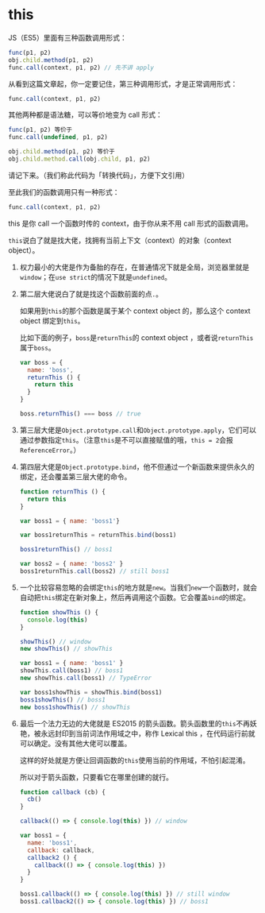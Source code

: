 # this

JS（ES5）里面有三种函数调用形式：

```Javascript
func(p1, p2) 
obj.child.method(p1, p2)
func.call(context, p1, p2) // 先不讲 apply
```

从看到这篇文章起，你一定要记住，第三种调用形式，才是正常调用形式：

```javascript
func.call(context, p1, p2)
```

其他两种都是语法糖，可以等价地变为 call 形式：

```javascript
func(p1, p2) 等价于
func.call(undefined, p1, p2)

obj.child.method(p1, p2) 等价于
obj.child.method.call(obj.child, p1, p2)
```

请记下来。（我们称此代码为「转换代码」，方便下文引用）

至此我们的函数调用只有一种形式：

```javascript
func.call(context, p1, p2)
```

this 是你 call 一个函数时传的 context，由于你从来不用 call 形式的函数调用。

`this`说白了就是找大佬，找拥有当前上下文（context）的对象（context object）。

1. 权力最小的大佬是作为备胎的存在，在普通情况下就是全局，浏览器里就是`window`；在`use strict`的情况下就是`undefined`。

2. 第二层大佬说白了就是找这个函数前面的点`.`。

   如果用到`this`的那个函数是属于某个 context object 的，那么这个 context object 绑定到`this`。

   比如下面的例子，`boss`是`returnThis`的 context object ，或者说`returnThis`属于`boss`。

   ```Javascript
   var boss = {
     name: 'boss',
     returnThis () {
       return this
     }
   }

   boss.returnThis() === boss // true
   ```

3. 第三层大佬是`Object.prototype.call`和`Object.prototype.apply`，它们可以通过参数指定`this`。（注意`this`是不可以直接赋值的哦，`this = 2`会报`ReferenceError`。）

4. 第四层大佬是`Object.prototype.bind`，他不但通过一个新函数来提供永久的绑定，还会覆盖第三层大佬的命令。

   ```javascript
   function returnThis () {
     return this
   }

   var boss1 = { name: 'boss1'}

   var boss1returnThis = returnThis.bind(boss1)

   boss1returnThis() // boss1

   var boss2 = { name: 'boss2' }
   boss1returnThis.call(boss2) // still boss1
   ```

5. 一个比较容易忽略的会绑定`this`的地方就是`new`。当我们`new`一个函数时，就会自动把`this`绑定在新对象上，然后再调用这个函数。它会覆盖`bind`的绑定。

   ```Javascript
   function showThis () {
     console.log(this)
   }

   showThis() // window
   new showThis() // showThis

   var boss1 = { name: 'boss1' }
   showThis.call(boss1) // boss1
   new showThis.call(boss1) // TypeError

   var boss1showThis = showThis.bind(boss1)
   boss1showThis() // boss1
   new boss1showThis() // showThis
   ```

6. 最后一个法力无边的大佬就是 ES2015 的箭头函数。箭头函数里的`this`不再妖艳，被永远封印到当前词法作用域之中，称作 Lexical this ，在代码运行前就可以确定。没有其他大佬可以覆盖。

   这样的好处就是方便让回调函数的`this`使用当前的作用域，不怕引起混淆。

   所以对于箭头函数，只要看它在哪里创建的就行。

   ```javascript
   function callback (cb) {
     cb()
   }

   callback(() => { console.log(this) }) // window

   var boss1 = {
     name: 'boss1',
     callback: callback,
     callback2 () {
       callback(() => { console.log(this) })
     }
   }

   boss1.callback(() => { console.log(this) }) // still window
   boss1.callback2(() => { console.log(this) }) // boss1
   ```
